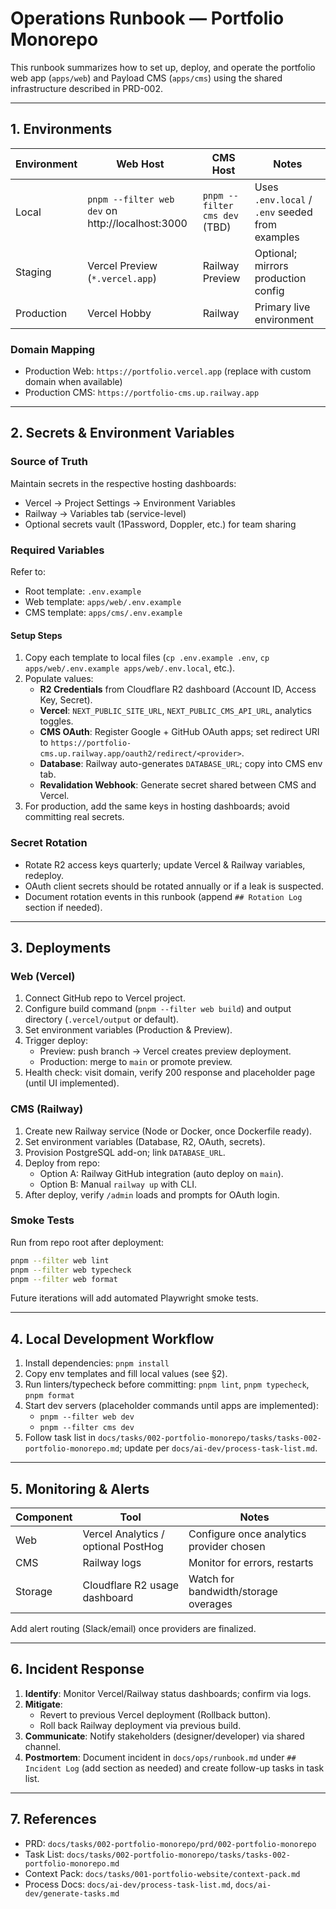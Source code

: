 # Operations Runbook — Portfolio Monorepo

This runbook summarizes how to set up, deploy, and operate the portfolio web app (`apps/web`) and Payload CMS (`apps/cms`) using the shared infrastructure described in PRD-002.

---

## 1. Environments

| Environment | Web Host | CMS Host | Notes |
|-------------|----------|----------|-------|
| Local       | `pnpm --filter web dev` on http://localhost:3000 | `pnpm --filter cms dev` (TBD) | Uses `.env.local` / `.env` seeded from examples |
| Staging     | Vercel Preview (`*.vercel.app`) | Railway Preview | Optional; mirrors production config |
| Production  | Vercel Hobby | Railway | Primary live environment |

### Domain Mapping
- Production Web: `https://portfolio.vercel.app` (replace with custom domain when available)
- Production CMS: `https://portfolio-cms.up.railway.app`

---

## 2. Secrets & Environment Variables

### Source of Truth
Maintain secrets in the respective hosting dashboards:
- Vercel → Project Settings → Environment Variables
- Railway → Variables tab (service-level)
- Optional secrets vault (1Password, Doppler, etc.) for team sharing

### Required Variables
Refer to:
- Root template: `.env.example`
- Web template: `apps/web/.env.example`
- CMS template: `apps/cms/.env.example`

#### Setup Steps
1. Copy each template to local files (`cp .env.example .env`, `cp apps/web/.env.example apps/web/.env.local`, etc.).
2. Populate values:
   - **R2 Credentials** from Cloudflare R2 dashboard (Account ID, Access Key, Secret).
   - **Vercel**: `NEXT_PUBLIC_SITE_URL`, `NEXT_PUBLIC_CMS_API_URL`, analytics toggles.
   - **CMS OAuth**: Register Google + GitHub OAuth apps; set redirect URI to `https://portfolio-cms.up.railway.app/oauth2/redirect/<provider>`.
   - **Database**: Railway auto-generates `DATABASE_URL`; copy into CMS env tab.
   - **Revalidation Webhook**: Generate secret shared between CMS and Vercel.
3. For production, add the same keys in hosting dashboards; avoid committing real secrets.

### Secret Rotation
- Rotate R2 access keys quarterly; update Vercel & Railway variables, redeploy.
- OAuth client secrets should be rotated annually or if a leak is suspected.
- Document rotation events in this runbook (append `## Rotation Log` section if needed).

---

## 3. Deployments

### Web (Vercel)
1. Connect GitHub repo to Vercel project.
2. Configure build command (`pnpm --filter web build`) and output directory (`.vercel/output` or default).
3. Set environment variables (Production & Preview).
4. Trigger deploy:
   - Preview: push branch → Vercel creates preview deployment.
   - Production: merge to `main` or promote preview.
5. Health check: visit domain, verify 200 response and placeholder page (until UI implemented).

### CMS (Railway)
1. Create new Railway service (Node or Docker, once Dockerfile ready).
2. Set environment variables (Database, R2, OAuth, secrets).
3. Provision PostgreSQL add-on; link `DATABASE_URL`.
4. Deploy from repo:
   - Option A: Railway GitHub integration (auto deploy on `main`).
   - Option B: Manual `railway up` with CLI.
5. After deploy, verify `/admin` loads and prompts for OAuth login.

### Smoke Tests
Run from repo root after deployment:
```bash
pnpm --filter web lint
pnpm --filter web typecheck
pnpm --filter web format
```
Future iterations will add automated Playwright smoke tests.

---

## 4. Local Development Workflow

1. Install dependencies: `pnpm install`
2. Copy env templates and fill local values (see §2).
3. Run linters/typecheck before committing: `pnpm lint`, `pnpm typecheck`, `pnpm format`
4. Start dev servers (placeholder commands until apps are implemented):
   - `pnpm --filter web dev`
   - `pnpm --filter cms dev`
5. Follow task list in `docs/tasks/002-portfolio-monorepo/tasks/tasks-002-portfolio-monorepo.md`; update per `docs/ai-dev/process-task-list.md`.

---

## 5. Monitoring & Alerts

| Component | Tool | Notes |
|-----------|------|-------|
| Web | Vercel Analytics / optional PostHog | Configure once analytics provider chosen |
| CMS | Railway logs | Monitor for errors, restarts |
| Storage | Cloudflare R2 usage dashboard | Watch for bandwidth/storage overages |

Add alert routing (Slack/email) once providers are finalized.

---

## 6. Incident Response

1. **Identify**: Monitor Vercel/Railway status dashboards; confirm via logs.
2. **Mitigate**:
   - Revert to previous Vercel deployment (Rollback button).
   - Roll back Railway deployment via previous build.
3. **Communicate**: Notify stakeholders (designer/developer) via shared channel.
4. **Postmortem**: Document incident in `docs/ops/runbook.md` under `## Incident Log` (add section as needed) and create follow-up tasks in task list.

---

## 7. References

- PRD: `docs/tasks/002-portfolio-monorepo/prd/002-portfolio-monorepo`
- Task List: `docs/tasks/002-portfolio-monorepo/tasks/tasks-002-portfolio-monorepo.md`
- Context Pack: `docs/tasks/001-portfolio-website/context-pack.md`
- Process Docs: `docs/ai-dev/process-task-list.md`, `docs/ai-dev/generate-tasks.md`
